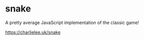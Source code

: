 # snake

A pretty average JavaScript implementation of the classic game!

https://charlielee.uk/snake

